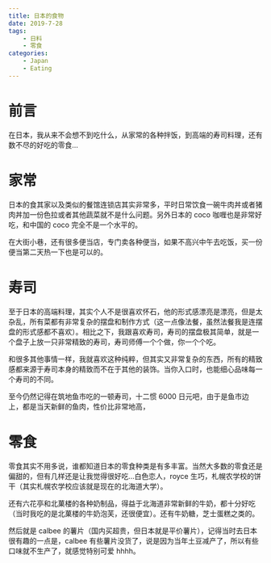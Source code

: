 ```yaml
---
title: 日本的食物
date: 2019-7-28
tags:
    - 日料
    - 零食
categories:
    - Japan
    - Eating
---
```


# 前言

在日本，我从来不会想不到吃什么，从家常的各种拌饭，到高端的寿司料理，还有数不尽的好吃的零食...

# 家常

日本的食其家以及类似的餐馆连锁店其实非常多，平时日常饮食一碗牛肉丼或者猪肉丼加一份色拉或者其他蔬菜就不是什么问题。另外日本的 coco 咖喱也是非常好吃，和中国的 coco 完全不是一个水平的。

在大街小巷，还有很多便当店，专门卖各种便当，如果不高兴中午去吃饭，买一份便当第二天热一下也是可以的。

# 寿司

至于日本的高端料理，其实个人不是很喜欢怀石，他的形式感漂亮是漂亮，但是太杂乱，所有菜都有非常复杂的摆盘和制作方式（这一点像法餐，虽然法餐我是连摆盘的形式感都不喜欢）。相比之下，我跟喜欢寿司，寿司的摆盘极其简单，就是一个盘子上放一只非常精致的寿司，寿司师傅一个个做，你一个个吃。

和很多其他事情一样，我就喜欢这种纯粹，但其实又非常复杂的东西，所有的精致感都来源于寿司本身的精致而不在于其他的装饰。当你入口时，也能细心品味每一个寿司的不同。

至今仍然记得在筑地鱼市吃的一顿寿司，十二惯 6000 日元吧，由于是鱼市边上，都是当天新鲜的鱼肉，性价比非常地高，

# 零食

零食其实不用多说，谁都知道日本的零食种类是有多丰富。当然大多数的零食还是偏甜的，但有几样还是让我觉得很好吃...白色恋人，royce 生巧，札幌农学校的饼干（其实札幌农学校应该就是现在的北海道大学）。

还有六花亭和北菓楼的各种奶制品，得益于北海道非常新鲜的牛奶，都十分好吃（当时我吃的是北菓楼的牛奶泡芙，还很便宜）。还有牛奶糖，芝士蛋糕之类的。

然后就是 calbee 的薯片（国内买超贵，但日本就是平价薯片），记得当时去日本很有趣的一点是，calbee 有些薯片没货了，说是因为当年土豆减产了，所以有些口味就不生产了，就感觉特别可爱 hhhh。
